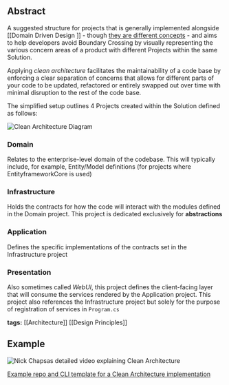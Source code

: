 
## Abstract

A suggested structure for projects that is generally implemented alongside [[Domain Driven Design ]] - though [they are different concepts](https://www.youtube.com/watch?v=eUW2CYAT1Nk&ab_channel=AmichaiMantinband) - and aims to help developers avoid Boundary Crossing by visually representing the various concern areas of a product with different Projects within the same Solution.

Applying _clean architecture_ facilitates the maintainability of a code base by enforcing a clear separation of concerns that allows for different parts of your code to be updated, refactored or entirely swapped out over time with minimal disruption to the rest of the code base.

The simplified setup outlines 4 Projects created within the Solution defined as follows:

![Clean Architecture Diagram](https://www.ssw.com.au/rules/static/6b8c75864933e5265075d7ae7f90b165/d7542/ca-diagram.png)

### Domain
Relates to the enterprise-level domain of the codebase. This will typically include, for example, Entity/Model definitions (for projects where EntityframeworkCore is used)
### Infrastructure
Holds the contracts for how the code will interact with the modules defined in the Domain project. This project is dedicated exclusively for **abstractions**
### Application
Defines the specific implementations of the contracts set in the Infrastructure project
### Presentation
Also sometimes called _WebUI_, this project defines the client-facing layer that will consume the services rendered by the Application project. This project also references the Infrastructure project but solely for the purpose of registration of services in `Program.cs`

**tags:** [[Architecture]] [[Design Principles]]
## Example

![Nick Chapsas detailed video explaining Clean Architecture](https://www.youtube.com/watch?v=YiVqwoFMieg&ab_channel=NickChapsas)

[Example repo and CLI template for a Clean Architecture implementation](https://github.com/jasontaylordev/CleanArchitecture)
